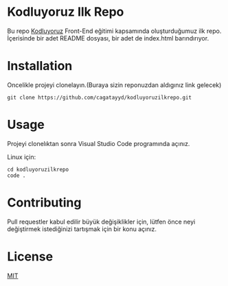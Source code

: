 # Kodluyoruz Ilk Repo
 Bu repo [Kodluyoruz](https://www.kodluyoruz.org) Front-End eğitimi kapsamında oluşturduğumuz ilk repo. İçerisinde bir adet README dosyası, bir adet de index.html barındırıyor.
# Installation
 Oncelikle projeyi clonelayın.(Buraya sizin reponuzdan aldıgınız link gelecek)
```
git clone https://github.com/cagatayyd/kodluyoruzilkrepo.git
```
# Usage
Projeyi clonelıktan sonra Visual Studio Code programında açınız.

Linux için:
```
cd kodluyoruzilkrepo
code .
```
# Contributing
Pull requestler kabul edilir büyük değişiklikler için, lütfen önce neyi değiştirmek istediğinizi tartışmak için bir konu açınız.
# License 
[MIT](https://choosealicense.com/licenses/mit/)